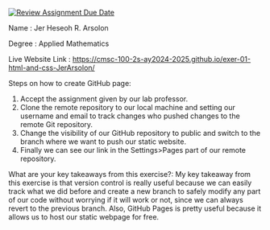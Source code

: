 [![Review Assignment Due Date](https://classroom.github.com/assets/deadline-readme-button-22041afd0340ce965d47ae6ef1cefeee28c7c493a6346c4f15d667ab976d596c.svg)](https://classroom.github.com/a/LOhZyyrU)

Name : Jer Heseoh R. Arsolon

Degree : Applied Mathematics

Live Website Link : https://cmsc-100-2s-ay2024-2025.github.io/exer-01-html-and-css-JerArsolon/

Steps on how to create GitHub page:
1. Accept the assignment given by our lab professor.
2. Clone the remote repository to our local machine and setting our username and email to track changes who pushed changes to the remote Git repository.
3. Change the visibility of our GitHub repository to public and switch to the branch where we want to push our static website.
4. Finally we can see our link in the Settings>Pages part of our remote repository.

What are your key takeaways from this exercise?:
My key takeaway from this exercise is that version control is really useful because we can easily track what we did before and create a new branch to safely modify any part of our code without worrying if it will work or not, since we can always revert to the previous branch. Also, GitHub Pages is pretty useful because it allows us to host our static webpage for free.